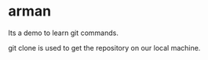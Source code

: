 # arman
Its a demo to learn git commands.

git clone is used to get the repository on our local machine.
